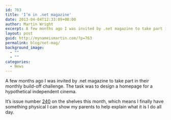 ```yaml
---
id: 763
title: 'I’m in .net magazine'
date: 2013-04-04T12:33:09+00:00
author: Martin Wright
excerpt: A few months ago I was invited by .net magazine to take part in their monthly build-off challenge. The task was to design a homepage for a hypothetical independent cinema.
layout: post
guid: http://mynameismartin.com/?p=763
permalink: blog/net-mag/
background_image:
  - ""
  - ""
categories:
  - News
---
```

A few months ago I was invited by .net magazine to take part in their monthly build-off challenge. The task was to design a homepage for a hypothetical independent cinema.

It&#8217;s issue number [240](http://www.netmagazine.com/shop/magazines/may-2013-240) on the shelves this month, which means I finally have something physical I can show my parents to help explain what it is I do all day.